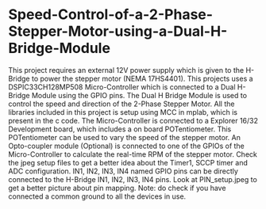 # Speed-Control-of-a-2-Phase-Stepper-Motor-using-a-Dual-H-Bridge-Module
This project requires an external 12V power supply which is given to the H-Bridge to power the stepper motor (NEMA 17HS4401).
This projects uses a DSPIC33CH128MP508 Micro-Controller which is connected to a Dual H-Bridge Module using the GPIO pins. The Dual H Bridge Module is used to control the speed and direction of the 2-Phase Stepper Motor.
All the libraries included in this project is setup using MCC in mplab, which is present in the c code. 
The Micro-Controller is connected to a Explorer 16/32 Development board, which includes a on board POTentiometer. This POTentiometer can be used to vary the speed of the stepper motor. 
An Opto-coupler module (Optional) is connected to one of the GPIOs of the Micro-Controller to calculate the real-time RPM of the stepper motor.
Check the jpeg setup files to get a better idea about the Timer1, SCCP timer and ADC configuration.
IN1, IN2, IN3, IN4 named GPIO pins can be directly connected to the H-Bridge IN1, IN2, IN3, IN4 pins. Look at PIN_setup.jpeg to get a better picture about pin mapping. 
Note: do check if you have connected a common ground to all the devices in use. 

